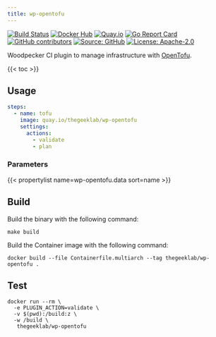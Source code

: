 ```yaml
---
title: wp-opentofu
---
```


[![Build Status](https://ci.thegeeklab.de/api/badges/thegeeklab/wp-opentofu/status.svg)](https://ci.thegeeklab.de/repos/thegeeklab/wp-opentofu)
[![Docker Hub](https://img.shields.io/badge/dockerhub-latest-blue.svg?logo=docker&logoColor=white)](https://hub.docker.com/r/thegeeklab/wp-opentofu)
[![Quay.io](https://img.shields.io/badge/quay-latest-blue.svg?logo=docker&logoColor=white)](https://quay.io/repository/thegeeklab/wp-opentofu)
[![Go Report Card](https://goreportcard.com/badge/github.com/thegeeklab/wp-opentofu)](https://goreportcard.com/report/github.com/thegeeklab/wp-opentofu)
[![GitHub contributors](https://img.shields.io/github/contributors/thegeeklab/wp-opentofu)](https://github.com/thegeeklab/wp-opentofu/graphs/contributors)
[![Source: GitHub](https://img.shields.io/badge/source-github-blue.svg?logo=github&logoColor=white)](https://github.com/thegeeklab/wp-opentofu)
[![License: Apache-2.0](https://img.shields.io/github/license/thegeeklab/wp-opentofu)](https://github.com/thegeeklab/wp-opentofu/blob/main/LICENSE)

Woodpecker CI plugin to manage infrastructure with [OpenTofu](https://github.com/opentofu/opentofu).

<!-- prettier-ignore-start -->
<!-- spellchecker-disable -->
{{< toc >}}
<!-- spellchecker-enable -->
<!-- prettier-ignore-end -->

## Usage

```YAML
steps:
  - name: tofu
    image: quay.io/thegeeklab/wp-opentofu
    settings:
      actions:
        - validate
        - plan
```

### Parameters

<!-- prettier-ignore-start -->
<!-- spellchecker-disable -->
{{< propertylist name=wp-opentofu.data sort=name >}}
<!-- spellchecker-enable -->
<!-- prettier-ignore-end -->

## Build

Build the binary with the following command:

```Shell
make build
```

Build the Container image with the following command:

```Shell
docker build --file Containerfile.multiarch --tag thegeeklab/wp-opentofu .
```

## Test

```Shell
docker run --rm \
  -e PLUGIN_ACTION=validate \
  -v $(pwd):/build:z \
  -w /build \
   thegeeklab/wp-opentofu
```
